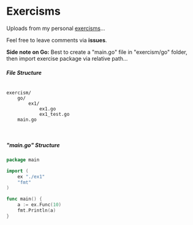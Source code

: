 Exercisms
=============

Uploads from my personal [exercisms](http://exercism.io)...

Feel free to leave comments via **issues**.

**Side note on Go:** 
Best to create a "main.go" file in "exercism/go" folder, 
then import exercise package via relative path...

##### File Structure
```shell

exercism/
	go/
		ex1/
			ex1.go
			ex1_test.go
    main.go

```
<br>

##### "main.go" Structure
```go
package main

import (
	ex "./ex1"
	"fmt"
)

func main() {
	a := ex.Func(10)
	fmt.Println(a)
}
```